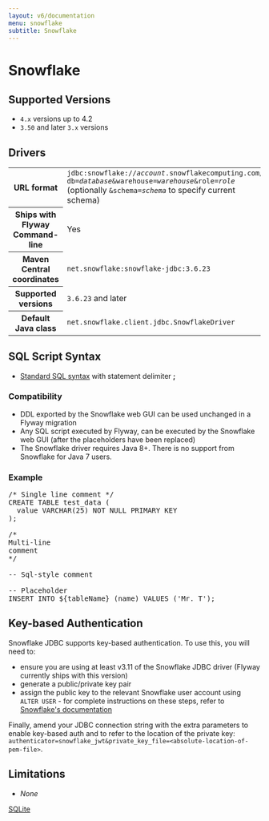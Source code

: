 ```yaml
---
layout: v6/documentation
menu: snowflake
subtitle: Snowflake
---
```

# Snowflake

## Supported Versions

- `4.x` versions up to 4.2
- `3.50` and later `3.x` versions

## Drivers

<table class="table">
<tr>
<th>URL format</th>
<td><code>jdbc:snowflake://<i>account</i>.snowflakecomputing.com/?db=<i>database</i>&warehouse=<i>warehouse</i>&role=<i>role</i></code>
(optionally <code>&schema=<i>schema</i></code> to specify current schema)</td>
</tr>
<tr>
<th>Ships with Flyway Command-line</th>
<td>Yes</td>
</tr>
<tr>
<th>Maven Central coordinates</th>
<td><code>net.snowflake:snowflake-jdbc:3.6.23</code></td>
</tr>
<tr>
<th>Supported versions</th>
<td><code>3.6.23</code> and later</td>
</tr>
<tr>
<th>Default Java class</th>
<td><code>net.snowflake.client.jdbc.SnowflakeDriver</code></td>
</tr>
</table>

## SQL Script Syntax

- [Standard SQL syntax](/documentation/v6/migrations#sql-based-migrations#syntax) with statement delimiter **;**

### Compatibility

- DDL exported by the Snowflake web GUI can be used unchanged in a Flyway migration
- Any SQL script executed by Flyway, can be executed by the Snowflake web GUI (after the placeholders have been replaced)
- The Snowflake driver requires Java 8+. There is no support from Snowflake for Java 7 users.

### Example

<pre class="prettyprint">/* Single line comment */
CREATE TABLE test_data (
  value VARCHAR(25) NOT NULL PRIMARY KEY
);

/*
Multi-line
comment
*/

-- Sql-style comment

-- Placeholder
INSERT INTO ${tableName} (name) VALUES ('Mr. T');
</pre>

## Key-based Authentication

Snowflake JDBC supports key-based authentication. To use this, you will need to:

- ensure you are using at least v3.11 of the Snowflake JDBC driver (Flyway currently ships with this version)
- generate a public/private key pair
- assign the public key to the relevant Snowflake user account using <code>ALTER USER</code> - for complete
instructions on these steps, refer to [Snowflake's documentation](https://docs.snowflake.net/manuals/user-guide/jdbc-configure.html#using-key-pair-authentication)

Finally, amend your JDBC connection string with the extra parameters to enable key-based auth and to refer to the 
location of the private key: 
<code>authenticator=snowflake_jwt&private_key_file=&lt;absolute-location-of-pem-file&gt;</code>.


## Limitations

- *None*

<p class="next-steps">
    <a class="btn btn-primary" href="/documentation/v6/database/sqlite">SQLite <i class="fa fa-arrow-right"></i></a>
</p>